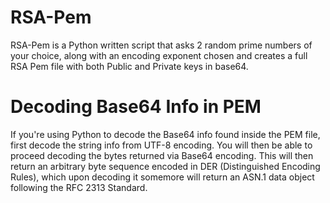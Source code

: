 # RSA-Pem
RSA-Pem is a Python written script that asks 2 random prime numbers of your choice, along with an encoding exponent chosen and creates a full RSA Pem file with both Public and
Private keys in base64.

# Decoding Base64 Info in PEM
If you're using Python to decode the Base64 info found inside the PEM file, first decode the string info from UTF-8 encoding. You will then be able to proceed decoding the bytes returned via Base64 encoding. This will then return an arbitrary byte sequence encoded in DER (Distinguished Encoding Rules), which upon decoding it somemore will return an ASN.1 data object following the RFC 2313 Standard. 
